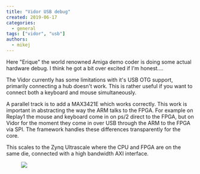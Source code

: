 ```yaml
---
title: "Vidor USB debug"
created: 2019-06-17
categories: 
  - general
tags: ["vidor", "usb"]
authors: 
  - mikej
---
```


Here "Erique" the world renowned Amiga demo coder is doing some actual hardware debug. I think he got a bit over excited if I'm honest....

The Vidor currently has some limitations with it's USB OTG support, primarily connecting a hub doesn't work. This is rather useful if you want to connect both a keyboard and mouse simultaneously.

A parallel track is to add a MAX3421E which works correctly. This work is important in abstracting the way the ARM talks to the FPGA. For example on Replay1 the mouse and keyboard come in on ps/2 direct to the FPGA, but on Vidor for the moment they come in over USB through the ARM to the FPGA via SPI. The framework handles these differences transparently for the core.

This scales to the Zynq Ultrascale where the CPU and FPGA are on the same die, connected with a high bandwidth AXI interface.

<figure>

![](@assets/images/post/IMG_20190613_233724-1024x768.jpg)

</figure>